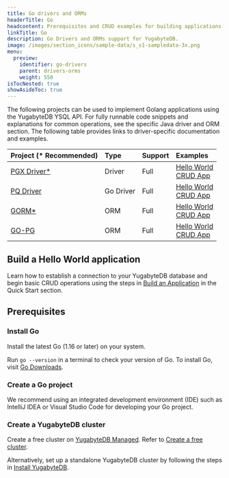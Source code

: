 ```yaml
---
title: Go drivers and ORMs
headerTitle: Go
headcontent: Prerequisites and CRUD examples for building applications in Golang.
linkTitle: Go
description: Go Drivers and ORMs support for YugabyteDB.
image: /images/section_icons/sample-data/s_s1-sampledata-3x.png
menu:
  preview:
    identifier: go-drivers
    parent: drivers-orms
    weight: 550
isTocNested: true
showAsideToc: true
---
```

The following projects can be used to implement Golang applications using the YugabyteDB YSQL API. For fully runnable code snippets and explanations for common operations, see the specific Java driver and ORM section. The following table provides links to driver-specific documentation and examples.

| Project (* Recommended) | Type | Support | Examples |
| :------ | :--- | :------ | :------- |
| [PGX Driver*](pgx) | Driver | Full | [Hello World](../../quick-start/build-apps/go/ysql-pgx) <br />[CRUD App](pgx) |
| [PQ Driver](pq) | Go Driver | Full | [Hello World](../../quick-start/build-apps/go/ysql-pq) <br />[CRUD App](pq) |
| [GORM*](gorm) | ORM |  Full | [Hello World](../../quick-start/build-apps/go/ysql-gorm) <br />[CRUD App](gorm) |
| [GO-PG](pg) | ORM | Full | [Hello World](../../quick-start/build-apps/go/ysql-pg) <br />[CRUD App](pg) |

## Build a Hello World application

Learn how to establish a connection to your YugabyteDB database and begin basic CRUD operations
using the steps in [Build an Application](../../quick-start/build-apps/go/ysql-pgx) in the Quick Start section.

## Prerequisites

### Install Go

Install the latest Go (1.16 or later) on your system.

Run `go --version` in a terminal to check your version of Go. To install Go, visit [Go Downloads](https://golang.org/dl/).

### Create a Go project

We recommend using an integrated development environment (IDE) such as IntelliJ IDEA or
Visual Studio Code for developing your Go project.

### Create a YugabyteDB cluster

Create a free cluster on [YugabyteDB Managed](https://www.yugabyte.com/cloud/). Refer to [Create a free cluster](../../yugabyte-cloud/cloud-basics/create-clusters-free/).

Alternatively, set up a standalone YugabyteDB cluster by following the steps in [Install YugabyteDB](/preview/quick-start/install/macos).
